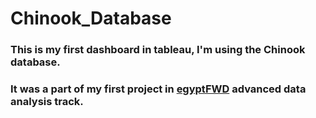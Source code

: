 # Chinook_Database
### This is my first dashboard in tableau, I'm using the Chinook database.  
### It was a part of my first project in [egyptFWD](https://egfwd.com/) advanced data analysis track.
